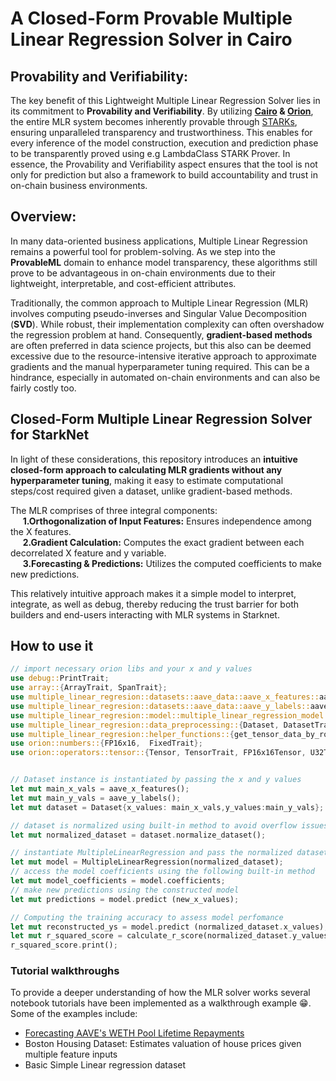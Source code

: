 # A Closed-Form Provable Multiple Linear Regression Solver in Cairo

## Provability and Verifiability:
The key benefit of this Lightweight Multiple Linear Regression Solver lies in its commitment to <b>Provability and Verifiability</b>. By utilizing <b>[Cairo](https://www.cairo-lang.org/) & [Orion](https://github.com/gizatechxyz/orion)</b>, the entire MLR system becomes inherently provable through [STARKs](https://starkware.co/stark/), ensuring unparalleled transparency and trustworthiness. This enables for every inference of the model construction, execution and prediction phase to be transparently proved using e.g LambdaClass STARK Prover. In essence, the Provability and Verifiability aspect ensures that the tool is not only for prediction but also a framework to build accountability and trust in on-chain business environments. 

## Overview:
In many data-oriented business applications, Multiple Linear Regression remains a powerful tool for problem-solving. As we step into the <b>ProvableML</b> domain to enhance model transparency, these algorithms still prove to be advantageous in on-chain environments due to their lightweight, interpretable, and cost-efficient attributes. 

Traditionally, the common approach to Multiple Linear Regression (MLR) involves computing pseudo-inverses and Singular Value Decomposition (<b>SVD</b>). While robust, their implementation complexity can often overshadow the regression problem at hand. Consequently, <b>gradient-based methods</b> are often preferred in data science projects, but this also can be deemed excessive due to the resource-intensive iterative approach to approximate gradients and the manual hyperparameter tuning required. This can be a hindrance, especially in automated on-chain environments and can also be fairly costly too.

## Closed-Form Multiple Linear Regression Solver for StarkNet
In light of these considerations, this repository introduces an <b>intuitive closed-form approach  to calculating MLR gradients without any hyperparameter tuning</b>, making it easy to estimate computational steps/cost required given a dataset, unlike gradient-based methods.

The MLR comprises of three integral components:\
    &nbsp;&nbsp;&nbsp;&nbsp;&nbsp;<b>1.Orthogonalization of Input Features:</b> Ensures independence among the X features.\
    &nbsp;&nbsp;&nbsp;&nbsp;&nbsp;<b>2.Gradient Calculation:</b> Computes the exact gradient  between each decorrelated X feature and y variable.\
    &nbsp;&nbsp;&nbsp;&nbsp;&nbsp;<b>3.Forecasting & Predictions:</b> Utilizes the computed coefficients to make new predictions.

This relatively intuitive approach makes it a simple model to interpret, integrate, as well as debug, thereby reducing the trust barrier for both builders and end-users interacting with MLR systems in Starknet. 

## How to use it
```rust
// import necessary orion libs and your x and y values 
use debug::PrintTrait;
use array::{ArrayTrait, SpanTrait};
use multiple_linear_regresion::datasets::aave_data::aave_x_features::aave_x_features;
use multiple_linear_regresion::datasets::aave_data::aave_y_labels::aave_y_labels; 
use multiple_linear_regresion::model::multiple_linear_regression_model::{MultipleLinearRegressionModel, MultipleLinearRegression, MultipleLinearRegressionModelTrait};
use multiple_linear_regresion::data_preprocessing::{Dataset, DatasetTrait};
use multiple_linear_regresion::helper_functions::{get_tensor_data_by_row, transpose_tensor, calculate_mean , calculate_r_score, normalize_user_x_inputs, rescale_predictions};
use orion::numbers::{FP16x16,  FixedTrait};
use orion::operators::tensor::{Tensor, TensorTrait, FP16x16Tensor, U32Tensor, U32TensorAdd, FP16x16TensorSub, FP16x16TensorAdd, FP16x16TensorDiv, FP16x16TensorMul};


// Dataset instance is instantiated by passing the x and y values
let mut main_x_vals = aave_x_features();
let mut main_y_vals = aave_y_labels();
let mut dataset = Dataset{x_values: main_x_vals,y_values:main_y_vals};

// dataset is normalized using built-in method to avoid overflow issues in subsequent steps
let mut normalized_dataset = dataset.normalize_dataset();

// instantiate MultipleLinearRegression and pass the normalized dataset. This will fit the model to the provided dataset.
let mut model = MultipleLinearRegression(normalized_dataset);
// access the model coefficients using the following built-in method
let mut model_coefficients = model.coefficients; 
// make new predictions using the constructed model 
let mut predictions = model.predict (new_x_values);

// Computing the training accuracy to assess model perfomance
let mut reconstructed_ys = model.predict (normalized_dataset.x_values);
let mut r_squared_score = calculate_r_score(normalized_dataset.y_values,reconstructed_ys);
r_squared_score.print(); 
```
### Tutorial walkthroughs
To provide a deeper understanding of how the MLR solver works several notebook tutorials have been implemented as a walkthrough example 😁. Some of the examples include:
- [Forecasting AAVE's WETH Pool Lifetime Repayments](https://github.com/BemTG/Provable-Multiple-Linear-Regression-Solver/blob/main/notebook%20tutorials/Provable%20Multiple%20Linear%20Regression%20Solver%20(Forecasting%20AAVE%20Business%20metrics).ipynb)
- Boston Housing Dataset: Estimates valuation of house prices given multiple feature inputs
- Basic Simple Linear regression dataset
